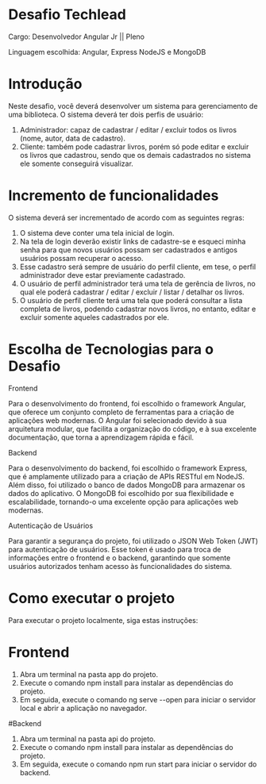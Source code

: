 # Desafio Techlead

Cargo: Desenvolvedor Angular Jr || Pleno

Linguagem escolhida: Angular, Express NodeJS e MongoDB

# Introdução

Neste desafio, você deverá desenvolver um sistema para gerenciamento de uma biblioteca. O sistema deverá ter dois perfis de usuário:

1. Administrador: capaz de cadastrar / editar / excluir todos os livros (nome, autor, data de cadastro).
2. Cliente: também pode cadastrar livros, porém só pode editar e excluir os livros que cadastrou, sendo que os demais cadastrados no sistema ele somente conseguirá visualizar.

# Incremento de funcionalidades

O sistema deverá ser incrementado de acordo com as seguintes regras:

1. O sistema deve conter uma tela inicial de login.
2. Na tela de login deverão existir links de cadastre-se e esqueci minha senha para que novos usuários possam ser cadastrados e antigos usuários possam recuperar o acesso.
3. Esse cadastro será sempre de usuário do perfil cliente, em tese, o perfil administrador deve estar previamente cadastrado.
4. O usuário de perfil administrador terá uma tela de gerência de livros, no qual ele poderá cadastrar / editar / excluir / listar / detalhar os livros.
5. O usuário de perfil cliente terá uma tela que poderá consultar a lista completa de livros, podendo cadastrar novos livros, no entanto, editar e excluir somente aqueles cadastrados por ele.

# Escolha de Tecnologias para o Desafio

Frontend

Para o desenvolvimento do frontend, foi escolhido o framework Angular, que oferece um conjunto completo de ferramentas para a criação de aplicações web modernas. O Angular foi selecionado devido à sua arquitetura modular, que facilita a organização do código, e à sua excelente documentação, que torna a aprendizagem rápida e fácil.

Backend

Para o desenvolvimento do backend, foi escolhido o framework Express, que é amplamente utilizado para a criação de APIs RESTful em NodeJS. Além disso, foi utilizado o banco de dados MongoDB para armazenar os dados do aplicativo. O MongoDB foi escolhido por sua flexibilidade e escalabilidade, tornando-o uma excelente opção para aplicações web modernas.

Autenticação de Usuários

Para garantir a segurança do projeto, foi utilizado o JSON Web Token (JWT) para autenticação de usuários. Esse token é usado para troca de informações entre o frontend e o backend, garantindo que somente usuários autorizados tenham acesso às funcionalidades do sistema.

# Como executar o projeto
Para executar o projeto localmente, siga estas instruções:

# Frontend
1. Abra um terminal na pasta app do projeto.
2. Execute o comando npm install para instalar as dependências do projeto.
3. Em seguida, execute o comando ng serve --open para iniciar o servidor local e abrir a aplicação no navegador.

#Backend
1. Abra um terminal na pasta api do projeto.
2. Execute o comando npm install para instalar as dependências do projeto.
3. Em seguida, execute o comando npm run start para iniciar o servidor do backend.
